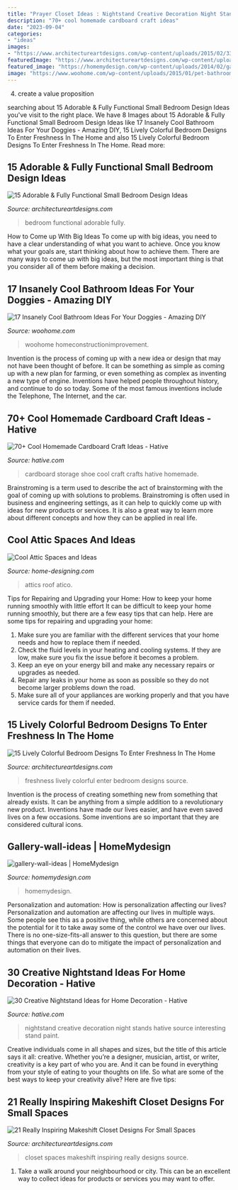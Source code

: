 ```yaml
---
title: "Prayer Closet Ideas : Nightstand Creative Decoration Night Stands Hative Source Interesting Stand Paint"
description: "70+ cool homemade cardboard craft ideas"
date: "2023-09-04"
categories:
- "ideas"
images:
- "https://www.architectureartdesigns.com/wp-content/uploads/2015/02/335.jpg"
featuredImage: "https://www.architectureartdesigns.com/wp-content/uploads/2015/02/335.jpg"
featured_image: "https://homemydesign.com/wp-content/uploads/2014/02/gallery-wall-ideas.jpg"
image: "https://www.woohome.com/wp-content/uploads/2015/01/pet-bathroom-ideas-woohome-13.jpg"
---
```



4. create a value proposition 

	

		
searching about 15 Adorable &amp; Fully Functional Small Bedroom Design Ideas you've visit to the right place. We have 8 Images about 15 Adorable &amp; Fully Functional Small Bedroom Design Ideas like 17 Insanely Cool Bathroom Ideas For Your Doggies - Amazing DIY, 15 Lively Colorful Bedroom Designs To Enter Freshness In The Home and also 15 Lively Colorful Bedroom Designs To Enter Freshness In The Home. Read more:
		
    
## 15 Adorable &amp; Fully Functional Small Bedroom Design Ideas

<img loading=lazy src="https://www.architectureartdesigns.com/wp-content/uploads/2015/02/335.jpg" onerror="this.onerror=null;this.src='https://tse1.mm.bing.net/th?id=OIP.ppEpWZKflZb2HvNgjvQv6AAAAA&amp;pid=15.1';" alt="15 Adorable &amp; Fully Functional Small Bedroom Design Ideas">

_Source: architectureartdesigns.com_

>bedroom functional adorable fully. 

	

How to Come up With Big Ideas
To come up with big ideas, you need to have a clear understanding of what you want to achieve. Once you know what your goals are, start thinking about how to achieve them. There are many ways to come up with big ideas, but the most important thing is that you consider all of them before making a decision.

    
## 17 Insanely Cool Bathroom Ideas For Your Doggies - Amazing DIY

<img loading=lazy src="https://www.woohome.com/wp-content/uploads/2015/01/pet-bathroom-ideas-woohome-13.jpg" onerror="this.onerror=null;this.src='https://tse4.mm.bing.net/th?id=OIP.eOH9lJkgUd1togKCoT1S7AHaLH&amp;pid=15.1';" alt="17 Insanely Cool Bathroom Ideas For Your Doggies - Amazing DIY">

_Source: woohome.com_

>woohome homeconstructionimprovement. 

	

Invention is the process of coming up with a new idea or design that may not have been thought of before. It can be something as simple as coming up with a new plan for farming, or even something as complex as inventing a new type of engine. Inventions have helped people throughout history, and continue to do so today. Some of the most famous inventions include the Telephone, The Internet, and the car.

    
## 70+ Cool Homemade Cardboard Craft Ideas - Hative

<img loading=lazy src="https://hative.com/wp-content/uploads/2014/04/cardboard-crafts/13-cardboard-shoe-storage.jpg" onerror="this.onerror=null;this.src='https://tse3.mm.bing.net/th?id=OIP.9Pa96wJwxVCW1WZjrLNPSAHaI0&amp;pid=15.1';" alt="70+ Cool Homemade Cardboard Craft Ideas - Hative">

_Source: hative.com_

>cardboard storage shoe cool craft crafts hative homemade. 

	

Brainstroming is a term used to describe the act of brainstorming with the goal of coming up with solutions to problems. Brainstroming is often used in business and engineering settings, as it can help to quickly come up with ideas for new products or services. It is also a great way to learn more about different concepts and how they can be applied in real life.

    
## Cool Attic Spaces And Ideas

<img loading=lazy src="http://cdn.home-designing.com/wp-content/uploads/2010/04/9-attic-space.jpg" onerror="this.onerror=null;this.src='https://tse4.mm.bing.net/th?id=OIP.u3XQvYPzmrrDRLJQ5BXOBQHaJ3&amp;pid=15.1';" alt="Cool Attic Spaces and Ideas">

_Source: home-designing.com_

>attics roof atico. 

	

Tips for Repairing and Upgrading your Home: How to keep your home running smoothly with little effort
It can be difficult to keep your home running smoothly, but there are a few easy tips that can help. Here are some tips for repairing and upgrading your home:
1. Make sure you are familiar with the different services that your home needs and how to replace them if needed.
2. Check the fluid levels in your heating and cooling systems. If they are low, make sure you fix the issue before it becomes a problem.
3. Keep an eye on your energy bill and make any necessary repairs or upgrades as needed.
4. Repair any leaks in your home as soon as possible so they do not become larger problems down the road.
5. Make sure all of your appliances are working properly and that you have service cards for them if needed.

    
## 15 Lively Colorful Bedroom Designs To Enter Freshness In The Home

<img loading=lazy src="https://www.architectureartdesigns.com/wp-content/uploads/2015/08/22-630x841.jpeg" onerror="this.onerror=null;this.src='https://tse2.mm.bing.net/th?id=OIP.n3i2bHMGvKWJlF-OBlvJXQHaJ4&amp;pid=15.1';" alt="15 Lively Colorful Bedroom Designs To Enter Freshness In The Home">

_Source: architectureartdesigns.com_

>freshness lively colorful enter bedroom designs source. 

	

Invention is the process of creating something new from something that already exists. It can be anything from a simple addition to a revolutionary new product. Inventions have made our lives easier, and have even saved lives on a few occasions. Some inventions are so important that they are considered cultural icons.

    
## Gallery-wall-ideas | HomeMydesign

<img loading=lazy src="https://homemydesign.com/wp-content/uploads/2014/02/gallery-wall-ideas.jpg" onerror="this.onerror=null;this.src='https://tse4.mm.bing.net/th?id=OIP.FPCqJx4xX9yQXvwrJOba2QHaJ4&amp;pid=15.1';" alt="gallery-wall-ideas | HomeMydesign">

_Source: homemydesign.com_

>homemydesign. 

	

Personalization and automation: How is personalization affecting our lives?
Personalization and automation are affecting our lives in multiple ways. Some people see this as a positive thing, while others are concerned about the potential for it to take away some of the control we have over our lives. There is no one-size-fits-all answer to this question, but there are some things that everyone can do to mitigate the impact of personalization and automation on their lives.

    
## 30 Creative Nightstand Ideas For Home Decoration - Hative

<img loading=lazy src="https://hative.com/wp-content/uploads/2014/06/nightstand-ideas/26-creative-nightstand-ideas.jpg" onerror="this.onerror=null;this.src='https://tse4.mm.bing.net/th?id=OIP.Kpn5D3Uffo6GMB_cUI4ZAAHaJ4&amp;pid=15.1';" alt="30 Creative Nightstand Ideas for Home Decoration - Hative">

_Source: hative.com_

>nightstand creative decoration night stands hative source interesting stand paint. 

	

Creative individuals come in all shapes and sizes, but the title of this article says it all: creative. Whether you’re a designer, musician, artist, or writer, creativity is a key part of who you are. And it can be found in everything from your style of eating to your thoughts on life. So what are some of the best ways to keep your creativity alive? Here are five tips: 

    
## 21 Really Inspiring Makeshift Closet Designs For Small Spaces

<img loading=lazy src="https://www.architectureartdesigns.com/wp-content/uploads/2016/05/3-34.jpg" onerror="this.onerror=null;this.src='https://tse3.mm.bing.net/th?id=OIP.xoGDyX-zKtQJX8swIz77oAHaLJ&amp;pid=15.1';" alt="21 Really Inspiring Makeshift Closet Designs For Small Spaces">

_Source: architectureartdesigns.com_

>closet spaces makeshift inspiring really designs source. 

	

1. Take a walk around your neighbourhood or city. This can be an excellent way to collect ideas for products or services you may want to offer.

